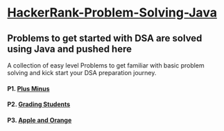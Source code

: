 # [HackerRank-Problem-Solving-Java](https://www.hackerrank.com/dashboard)

## Problems to get started with DSA are solved using Java and pushed here


A collection of easy level Problems to get familiar with basic problem solving and kick start your DSA preparation journey.

#### P1. [Plus Minus](https://www.hackerrank.com/challenges/plus-minus/problem)
#### P2. [Grading Students](https://www.hackerrank.com/challenges/grading/problem)
#### P3. [Apple and Orange](https://www.hackerrank.com/challenges/apple-and-orange/problem)
